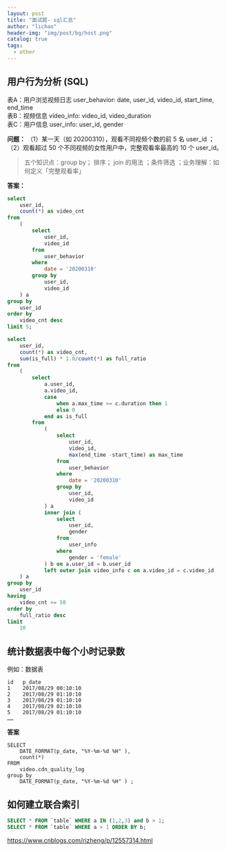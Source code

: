 ```yaml
---
layout: post
title: "面试题- sql汇总"
author: "lichao"
header-img: "img/post/bg/host.png"
catalog: true
tags:
  - other
---
```


## 用户行为分析 (SQL)
表A：用户浏览视频日志 user_behavior: date, user_id, video_id, start_time, end_time       
表B：视频信息 video_info: video_id, video_duration        
表C：用户信息 user_info: user_id, gender       
 
**问题：**
（1）某一天（如 20200310），观看不同视频个数的前 5 名 user_id ；       
（2）观看超过 50 个不同视频的女性用户中，完整观看率最高的 10 个 user_id。

> 五个知识点：group by； 排序； join 的用法 ；条件筛选 ；业务理解：如何定义「完整观看率」


**答案：**

```sql
select
    user_id,
    count(*) as video_cnt
from
    (
        select
            user_id,
            video_id
        from
            user_behavior
        where
            date = '20200310'
        group by
            user_id,
            video_id
    ) a
group by
    user_id
order by
    video_cnt desc
limit 5;

```

```sql
select
    user_id,
    count(*) as video_cnt,
    sum(is_full) * 1.0/count(*) as full_ratio
from
    (
        select
            a.user_id,
            a.video_id,
            case
                when a.max_time >= c.duration then 1
                else 0
            end as is_full
        from
            (
                select
                    user_id,
                    video_id,
                    max(end_time -start_time) as max_time 
                from
                    user_behavior
                where
                    date = '20200310'
                group by
                    user_id,
                    video_id
            ) a
            inner join (
                select
                    user_id,
                    gender
                from
                    user_info
                where
                    gender = 'female'
            ) b on a.user_id = b.user_id
            left outer join video_info c on a.video_id = c.video_id
    ) a
group by
    user_id
having
    video_cnt >= 50
order by
    full_ratio desc
limit
    10
```

## 统计数据表中每个小时记录数
例如：数据表
```
id   p_date
1    2017/08/29 00:10:10
2    2017/08/29 01:10:10
3    2017/08/29 01:10:10
4    2017/08/29 02:10:10
5    2017/08/29 01:10:10
……
```

**答案**      
```
SELECT 
	DATE_FORMAT(p_date, "%Y-%m-%d %H" ),
	count(*)  
FROM 
	video.cdn_quality_log 
group by 
	DATE_FORMAT(p_date, "%Y-%m-%d %H" ) ;
```

## 如何建立联合索引

```sql
SELECT * FROM `table` WHERE a IN (1,2,3) and b > 1;
SELECT * FROM `table` WHERE a > 1 ORDER BY b;
```

https://www.cnblogs.com/rjzheng/p/12557314.html